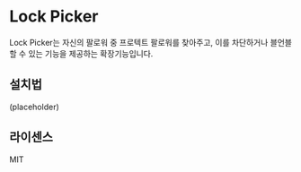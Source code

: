 # Lock Picker

Lock Picker는 자신의 팔로워 중 프로텍트 팔로워를 찾아주고, 이를 차단하거나 블언블할 수 있는 기능을 제공하는 확장기능입니다.

## 설치법

(placeholder)

## 라이센스

MIT

